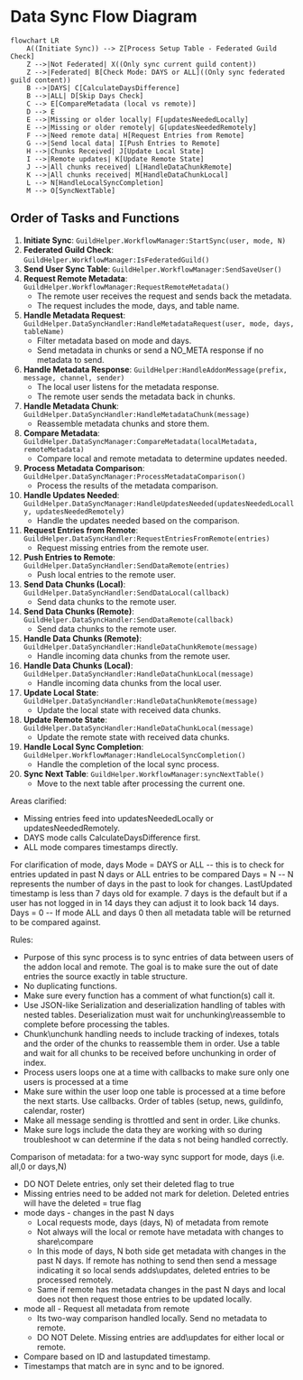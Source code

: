 # Data Sync Flow Diagram

```mermaid
flowchart LR
    A((Initiate Sync)) --> Z[Process Setup Table - Federated Guild Check]
    Z -->|Not Federated| X((Only sync current guild content))
    Z -->|Federated| B[Check Mode: DAYS or ALL]((Only sync federated guild content))
    B -->|DAYS| C[CalculateDaysDifference]
    B -->|ALL| D[Skip Days Check]
    C --> E[CompareMetadata (local vs remote)]
    D --> E
    E -->|Missing or older locally| F[updatesNeededLocally]
    E -->|Missing or older remotely| G[updatesNeededRemotely]
    F -->|Need remote data| H[Request Entries from Remote]
    G -->|Send local data| I[Push Entries to Remote]
    H -->|Chunks Received| J[Update Local State]
    I -->|Remote updates| K[Update Remote State]
    J -->|All chunks received| L[HandleDataChunkRemote]
    K -->|All chunks received| M[HandleDataChunkLocal]
    L --> N[HandleLocalSyncCompletion]
    M --> O[SyncNextTable]
```

## Order of Tasks and Functions

1. **Initiate Sync**: `GuildHelper.WorkflowManager:StartSync(user, mode, N)`
2. **Federated Guild Check**: `GuildHelper.WorkflowManager:IsFederatedGuild()`
3. **Send User Sync Table**: `GuildHelper.WorkflowManager:SendSaveUser()`
4. **Request Remote Metadata**: `GuildHelper.WorkflowManager:RequestRemoteMetadata()`
    - The remote user receives the request and sends back the metadata.
    - The request includes the mode, days, and table name.
5. **Handle Metadata Request**: `GuildHelper.DataSyncHandler:HandleMetadataRequest(user, mode, days, tableName)`
    - Filter metadata based on mode and days.
    - Send metadata in chunks or send a NO_META response if no metadata to send.
6. **Handle Metadata Response**: `GuildHelper:HandleAddonMessage(prefix, message, channel, sender)`
    - The local user listens for the metadata response.
    - The remote user sends the metadata back in chunks.
7. **Handle Metadata Chunk**: `GuildHelper.DataSyncHandler:HandleMetadataChunk(message)`
    - Reassemble metadata chunks and store them.
8. **Compare Metadata**: `GuildHelper.DataSyncManager:CompareMetadata(localMetadata, remoteMetadata)`
    - Compare local and remote metadata to determine updates needed.
9. **Process Metadata Comparison**: `GuildHelper.DataSyncManager:ProcessMetadataComparison()`
    - Process the results of the metadata comparison.
10. **Handle Updates Needed**: `GuildHelper.DataSyncManager:HandleUpdatesNeeded(updatesNeededLocally, updatesNeededRemotely)`
    - Handle the updates needed based on the comparison.
11. **Request Entries from Remote**: `GuildHelper.DataSyncHandler:RequestEntriesFromRemote(entries)`
    - Request missing entries from the remote user.
12. **Push Entries to Remote**: `GuildHelper.DataSyncHandler:SendDataRemote(entries)`
    - Push local entries to the remote user.
13. **Send Data Chunks (Local)**: `GuildHelper.DataSyncHandler:SendDataLocal(callback)`
    - Send data chunks to the remote user.
14. **Send Data Chunks (Remote)**: `GuildHelper.DataSyncHandler:SendDataRemote(callback)`
    - Send data chunks to the remote user.
15. **Handle Data Chunks (Remote)**: `GuildHelper.DataSyncHandler:HandleDataChunkRemote(message)`
    - Handle incoming data chunks from the remote user.
16. **Handle Data Chunks (Local)**: `GuildHelper.DataSyncHandler:HandleDataChunkLocal(message)`
    - Handle incoming data chunks from the local user.
17. **Update Local State**: `GuildHelper.DataSyncHandler:HandleDataChunkRemote(message)`
    - Update the local state with received data chunks.
18. **Update Remote State**: `GuildHelper.DataSyncHandler:HandleDataChunkLocal(message)`
    - Update the remote state with received data chunks.
19. **Handle Local Sync Completion**: `GuildHelper.WorkflowManager:HandleLocalSyncCompletion()`
    - Handle the completion of the local sync process.
20. **Sync Next Table**: `GuildHelper.WorkflowManager:syncNextTable()`
    - Move to the next table after processing the current one.

Areas clarified:
- Missing entries feed into updatesNeededLocally or updatesNeededRemotely.
- DAYS mode calls CalculateDaysDifference first.
- ALL mode compares timestamps directly.

For clarification of mode, days
Mode = DAYS or ALL -- this is to check for entries updated in past N days or ALL entries to be compared
Days = N -- N represents the number of days in the past to look for changes.  LastUpdated timestamp is less than 7 days old for example.  7 days is the default but if a user has not logged in in 14 days they can adjust it to look back 14 days.
Days = 0 -- If mode ALL and days 0 then all metadata table will be returned to be compared against.

Rules:
- Purpose of this sync process is to sync entries of data between users of the addon local and remote. The goal is to make sure the out of date entries the source exactly in table structure.
- No duplicating functions.
- Make sure every function has a comment of what function(s) call it.
- Use JSON-like Serialization and deserialization handling of tables with nested tables. Deserialization must wait for unchunking\reassemble to complete before processing the tables.
- Chunk\unchunk handling needs to include tracking of indexes, totals and the order of the chunks to reassemble them in order.  Use a table and wait for all chunks to be received before unchunking in order of index.
- Process users loops one at a time with callbacks to make sure only one users is processed at a time
- Make sure within the user loop one table is processed at a time before the next starts.  Use callbacks. Order of tables (setup, news, guildinfo, calendar, roster)
- Make all message sending is throttled and sent in order.  Like chunks.
- Make sure logs include the data they are working with so during troubleshoot w can determine if the data s not being handled correctly.

Comparison of metadata: for a two-way sync support for mode, days (i.e. all,0 or days,N)
- DO NOT Delete entries, only set their deleted flag to true
- Missing entries need to be added not mark for deletion.  Deleted entries will have the deleted = true flag
- mode days - changes in the past N days
	- Local requests mode, days (days, N) of metadata from remote
	- Not always will the local or remote have metadata with changes to share\compare
	- In this mode of days, N both side get metadata with changes in the past N days. If remote has nothing to send then send a message indicating it so local sends adds\updates, deleted entries to be processed remotely.
	- Same if remote has metadata changes in the past N days and local does not then request those entries to be updated locally.
- mode all - Request all metadata from remote
	- Its two-way comparison handled locally.  Send no metadata to remote. 
	- DO NOT Delete.  Missing entries are add\updates for either local or remote.
- Compare based on ID and lastupdated timestamp.
- Timestamps that match are in sync and to be ignored.

